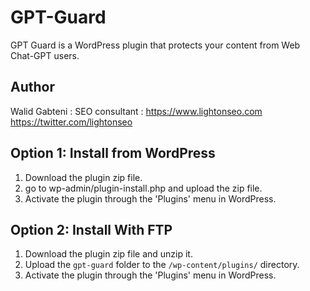 # GPT-Guard
GPT Guard is a WordPress plugin that protects your content from Web Chat-GPT users.

Author
------------
Walid Gabteni : SEO consultant :
https://www.lightonseo.com
https://twitter.com/lightonseo

Option 1: Install from WordPress
------------

1. Download the plugin zip file.
2. go to wp-admin/plugin-install.php and upload the zip file.
3. Activate the plugin through the 'Plugins' menu in WordPress.

Option 2: Install With FTP
------------

1. Download the plugin zip file and unzip it.
2. Upload the `gpt-guard` folder to the `/wp-content/plugins/` directory.
3. Activate the plugin through the 'Plugins' menu in WordPress.
